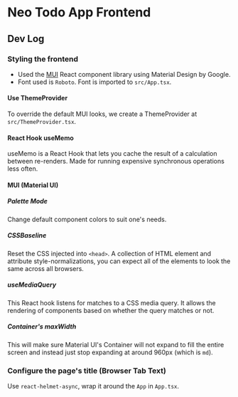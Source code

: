 # Neo Todo App Frontend

## Dev Log

### Styling the frontend

- Used the [MUI](mui.com) React component library using Material Design by Google.
- Font used is `Roboto`. Font is imported to `src/App.tsx`.

#### Use ThemeProvider

To override the default MUI looks, we create a ThemeProvider at `src/ThemeProvider.tsx`.

#### React Hook useMemo

useMemo is a React Hook that lets you cache the result of a calculation between re-renders. Made for running expensive synchronous operations less often.

#### MUI (Material UI)

##### Palette Mode

Change default component colors to suit one's needs.

##### CSSBaseline

Reset the CSS injected into `<head>`. A collection of HTML element and attribute style-normalizations, you can expect all of the elements to look the same across all browsers.

##### useMediaQuery

This React hook listens for matches to a CSS media query. It allows the rendering of components based on whether the query matches or not.

##### Container's maxWidth

This will make sure Material UI's Container will not expand to fill the entire screen and instead just stop expanding at around 960px (which is `md`).

### Configure the page's title (Browser Tab Text)

Use `react-helmet-async`, wrap it around the `App` in `App.tsx`.
